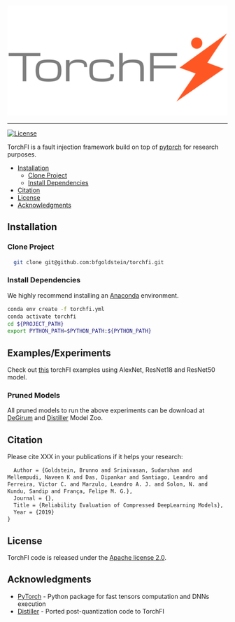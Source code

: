 ![TorchFI Logo](https://github.com/bfgoldstein/torchfi/blob/master/docs/img/torchfi-logo.png)

--------------------------------------------------------------------------------
[![License](https://img.shields.io/badge/License-Apache%202.0-blue.svg)](https://github.com/bfgoldstein/torchfi/blob/master/LICENSE)

TorchFI is a fault injection framework build on top of [pytorch](https://pytorch.org/) for research purposes.

- [Installation](#installation)
  - [Clone Project](#clone-project)
  - [Install Dependencies](#install-dependencies)
- [Citation](#citation)
- [License](#license)
- [Acknowledgments](#acknowledgments)

## Installation

### Clone Project

  ```bash
    git clone git@github.com:bfgoldstein/torchfi.git
  ```

### Install Dependencies

We highly recommend installing an [Anaconda](https://www.continuum.io/downloads) environment.

  ```bash
  conda env create -f torchfi.yml
  conda activate torchfi
  cd ${PROJECT_PATH}
  export PYTHON_PATH=$PYTHON_PATH:${PYTHON_PATH}
  ```

## Examples/Experiments

Check out [this](https://github.com/bfgoldstein/torchfi/tree/master/experiments) torchFI examples using AlexNet, ResNet18 and ResNet50 model.

### Pruned Models

All pruned models to run the above experiments can be download at [DeGirum](https://github.com/DeGirum/pruned-models) and [Distiller](https://nervanasystems.github.io/distiller/model_zoo.html) Model Zoo.

## Citation

Please cite XXX in your publications if it helps your research:

```@article{goldstein2019,
  Author = {Goldstein, Brunno and Srinivasan, Sudarshan and Mellempudi, Naveen K and Das, Dipankar and Santiago, Leandro and Ferreira, Victor C. and Marzulo, Leandro A. J. and Solon, N. and Kundu, Sandip and França, Felipe M. G.},
  Journal = {},
  Title = {Reliability Evaluation of Compressed DeepLearning Models},
  Year = {2019}
}
```

## License

TorchFI code is released under the [Apache license 2.0](https://github.com/bfgoldstein/torchfi/blob/master/LICENSE).

## Acknowledgments

- [PyTorch](https://github.com/pytorch/pytorch) - Python package for fast tensors computation and DNNs execution
- [Distiller](https://github.com/NervanaSystems/distiller) - Ported post-quantization code to TorchFI